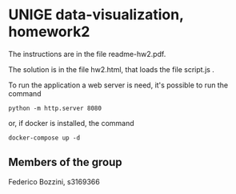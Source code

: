 # UNIGE data-visualization, homework2

The instructions are in the file readme-hw2.pdf.

The solution is in the file hw2.html, that loads the file script.js .

To run the application a web server is need, it's possible to run the command

    python -m http.server 8080

or, if docker is installed, the command

    docker-compose up -d

## Members of the group

Federico Bozzini, s3169366
